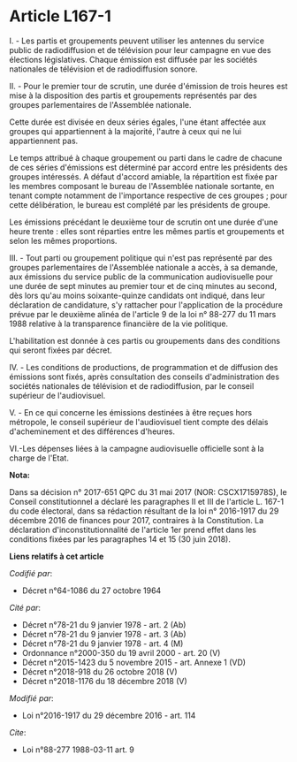 # Article L167-1

I. - Les partis et groupements peuvent utiliser les antennes du service public de radiodiffusion et de télévision pour leur
campagne en vue des élections législatives. Chaque émission est diffusée par les sociétés nationales de télévision et de
radiodiffusion sonore.

II. - Pour le premier tour de scrutin, une durée d'émission de trois heures est mise à la disposition des partis et
groupements représentés par des groupes parlementaires de l'Assemblée nationale.

Cette durée est divisée en deux séries égales, l'une étant affectée aux groupes qui appartiennent à la majorité, l'autre à
ceux qui ne lui appartiennent pas.

Le temps attribué à chaque groupement ou parti dans le cadre de chacune de ces séries d'émissions est déterminé par accord
entre les présidents des groupes intéressés. A défaut d'accord amiable, la répartition est fixée par les membres composant le
bureau de l'Assemblée nationale sortante, en tenant compte notamment de l'importance respective de ces groupes ; pour cette
délibération, le bureau est complété par les présidents de groupe.

Les émissions précédant le deuxième tour de scrutin ont une durée d'une heure trente : elles sont réparties entre les mêmes
partis et groupements et selon les mêmes proportions.

III. - Tout parti ou groupement politique qui n'est pas représenté par des groupes parlementaires de l'Assemblée nationale a
accès, à sa demande, aux émissions du service public de la communication audiovisuelle pour une durée de sept minutes au
premier tour et de cinq minutes au second, dès lors qu'au moins soixante-quinze candidats ont indiqué, dans leur déclaration
de candidature, s'y rattacher pour l'application de la procédure prévue par le deuxième alinéa de l'article 9 de la loi n°
88-277 du 11 mars 1988 relative à la transparence financière de la vie politique.

L'habilitation est donnée à ces partis ou groupements dans des conditions qui seront fixées par décret.

IV. - Les conditions de productions, de programmation et de diffusion des émissions sont fixés, après consultation des
conseils d'administration des sociétés nationales de télévision et de radiodiffusion, par le conseil supérieur de
l'audiovisuel.

V. - En ce qui concerne les émissions destinées à être reçues hors métropole, le conseil supérieur de l'audiovisuel tient
compte des délais d'acheminement et des différences d'heures.

VI.-Les dépenses liées à la campagne audiovisuelle officielle sont à la charge de l'Etat.

**Nota:**

Dans sa décision n° 2017-651 QPC du 31 mai 2017 (NOR: CSCX1715978S), le Conseil constitutionnel a déclaré les paragraphes II
et III de l'article L. 167-1 du code électoral, dans sa rédaction résultant de la loi n° 2016-1917 du 29 décembre 2016 de
finances pour 2017, contraires à la Constitution. La déclaration d'inconstitutionnalité de l'article 1er prend effet dans les
conditions fixées par les paragraphes 14 et 15 (30 juin 2018).

**Liens relatifs à cet article**

_Codifié par_:

  - Décret n°64-1086 du 27 octobre 1964

_Cité par_:

  - Décret n°78-21 du 9 janvier 1978 - art. 2 (Ab)
  - Décret n°78-21 du 9 janvier 1978 - art. 3 (Ab)
  - Décret n°78-21 du 9 janvier 1978 - art. 4 (M)
  - Ordonnance n°2000-350 du 19 avril 2000 - art. 20 (V)
  - Décret n°2015-1423 du 5 novembre 2015 - art. Annexe 1 (VD)
  - Décret n°2018-918 du 26 octobre 2018 (V)
  - Décret n°2018-1176 du 18 décembre 2018 (V)

_Modifié par_:

  - Loi n°2016-1917 du 29 décembre 2016 - art. 114

_Cite_:

  - Loi n°88-277 1988-03-11 art. 9
